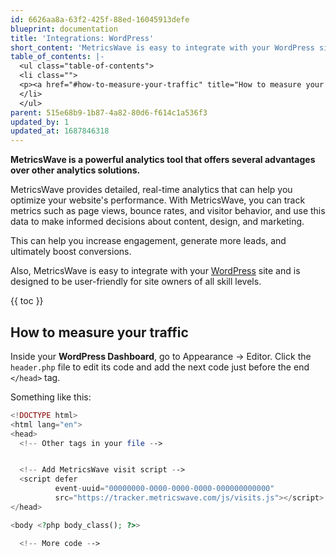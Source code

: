```yaml
---
id: 6626aa8a-63f2-425f-88ed-16045913defe
blueprint: documentation
title: 'Integrations: WordPress'
short_content: 'MetricsWave is easy to integrate with your WordPress site and is designed to be user-friendly for site owners of all skill levels.'
table_of_contents: |-
  <ul class="table-of-contents">
  <li class="">
  <p><a href="#how-to-measure-your-traffic" title="How to measure your traffic">How to measure your traffic</a></p>
  </li>
  </ul>
parent: 515e68b9-1b87-4a82-80d6-f614c1a536f3
updated_by: 1
updated_at: 1687846318
---
```


**MetricsWave is a powerful analytics tool that offers several advantages over other analytics solutions.**

MetricsWave provides detailed, real-time analytics that can help you optimize your website's performance. With
MetricsWave, you can track metrics such as page views, bounce rates, and visitor behavior, and use this data to make
informed decisions about content, design, and marketing.

This can help you increase engagement, generate more leads, and ultimately boost conversions.

Also, MetricsWave is easy to integrate with your [WordPress](https://wordpress.org/) site and is designed to be
user-friendly for site owners of all skill levels.

{{ toc }}

## How to measure your traffic

Inside your **WordPress Dashboard**, go to Appearance → Editor. Click the `header.php` file to edit its code and add the
next code just before the end `</head>` tag.

Something like this:

```php
<!DOCTYPE html>
<html lang="en">
<head>
  <!-- Other tags in your file -->


  <!-- Add MetricsWave visit script -->
  <script defer
          event-uuid="00000000-0000-0000-0000-000000000000"
          src="https://tracker.metricswave.com/js/visits.js"></script>
</head>

<body <?php body_class(); ?>>

  <!-- More code -->
```
